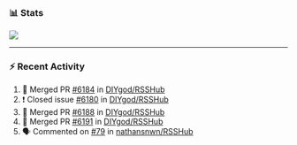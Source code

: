 ### :bar_chart: Stats

<a href="#">
  <img align="center" src="https://github-readme-stats.vercel.app/api?username=henryqw&count_private=true&show_icons=true" />
</a>
<!-- <a href="#">
  <img align="center" src="https://github-readme-stats-git-master.henryqw.vercel.app/api/top-langs/?username=HenryQW&layout=compact" />
</a> -->

---

### :zap: Recent Activity

<!--START_SECTION:activity-->

1. 🎉 Merged PR [#6184](https://github.com/DIYgod/RSSHub/pull/6184) in [DIYgod/RSSHub](https://github.com/DIYgod/RSSHub)
2. ❗️ Closed issue [#6180](https://github.com/DIYgod/RSSHub/issues/6180) in [DIYgod/RSSHub](https://github.com/DIYgod/RSSHub)
3. 🎉 Merged PR [#6188](https://github.com/DIYgod/RSSHub/pull/6188) in [DIYgod/RSSHub](https://github.com/DIYgod/RSSHub)
4. 🎉 Merged PR [#6191](https://github.com/DIYgod/RSSHub/pull/6191) in [DIYgod/RSSHub](https://github.com/DIYgod/RSSHub)
5. 🗣 Commented on [#79](https://github.com/nathansnwn/RSSHub/issues/79) in [nathansnwn/RSSHub](https://github.com/nathansnwn/RSSHub)
<!--END_SECTION:activity-->

